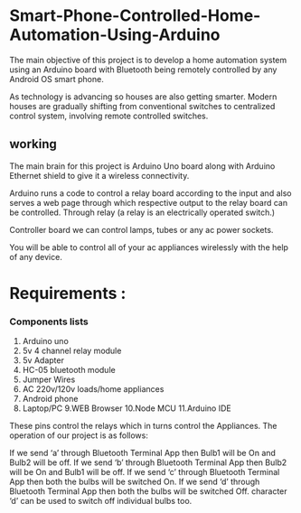 # Smart-Phone-Controlled-Home-Automation-Using-Arduino

The main objective of this project is to develop a home automation system using an Arduino board with Bluetooth being remotely controlled by any Android OS smart phone.

As technology is advancing so houses are also getting smarter.
Modern houses are gradually shifting from conventional switches to centralized control system, involving remote controlled switches.

## working

The main brain for this project is Arduino Uno board along with Arduino Ethernet shield to give it a wireless connectivity. 

Arduino runs a code to control a relay board according to the input and also serves a web page through which respective output to the relay board can be controlled. Through relay (a relay is an electrically operated switch.) 

Controller board we can control lamps, tubes or any ac power sockets.

You will be able to control all of your ac appliances wirelessly with the help of any device.

# Requirements :
### Components lists

1. Arduino uno
2. 5v 4 channel relay module
3. 5v Adapter
4. HC-05 bluetooth module
5. Jumper Wires 
6. AC 220v/120v loads/home appliances
7. Android phone
8. Laptop/PC
9.WEB Browser 
10.Node MCU 
11.Arduino IDE


These pins control the relays which in turns control the Appliances. The operation of our project is as follows:

If we send ‘a’ through Bluetooth Terminal App then Bulb1 will be On and Bulb2 will be off.
If we send ‘b’ through Bluetooth Terminal App then Bulb2 will be On and Bulb1 will be off.
If we send ‘c’ through Bluetooth Terminal App then both the bulbs will be switched On.
If we send ‘d’ through Bluetooth Terminal App then both the bulbs will be switched Off. character ‘d’ can be used to switch off individual bulbs too.
